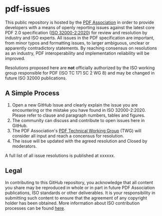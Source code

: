 # pdf-issues

This public repository is hosted by the [PDF Association](https://www.pdfa.org) in order to provide developers with a means of openly reporting issues against the latest core PDF 2.0 specification ([ISO 32000-2:2020](https://www.iso.org/standard/75839.html)) for review and resolution by industry and ISO experts. All issues in the PDF specification are important, from minor typos and formatting issues, to larger ambiguous, unclear or apparently contradictory statements. By reaching consensus on resolutions as an industry, PDF interoperability and implementation reliability will be improved.  

Resolutions proposed here are **not** officially authorized by the ISO working group responsible for PDF (ISO TC 171 SC 2 WG 8) and may be changed in future ISO 32000 publications. 

## A Simple Process
1. Open a new GitHub Issue and clearly explain the issue you are encountering or the mistake you have found in ISO 32000-2:2020. Please refer to clause and paragraph numbers, tables and figures.
2. The community can discuss and contribute to open issues here in GitHub.
3. The PDF Association's [PDF Technical Working Group](https://www.pdfa.org/community/pdf-technical-working-group/) (TWG) will consider all input and reach a concensus for resolution.
4. The issue will be updated with the agreed resolution and Closed by moderators. 

A full list of all issue resolutions is published at xxxxxx.

## Legal
In contributing to this GitHub repository, you acknowledge that all content you share may be reproduced in whole or in part in future PDF Association publications, ISO standards or other deliverables. It is your responsibility in submitting such content to ensure that the agreement of any copyright holder has been obtained. More information about ISO contribution processes can be found [here](https://www.iso.org/publication/PUB100037.html).  
